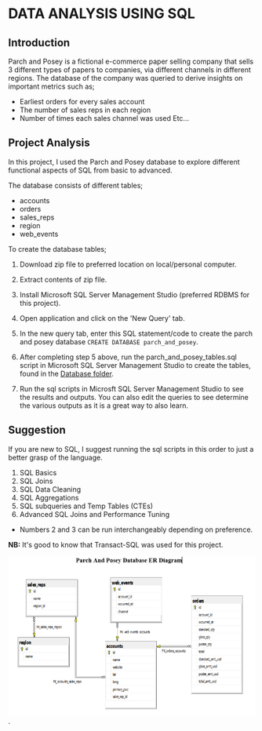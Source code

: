 # DATA ANALYSIS USING SQL

## Introduction
Parch and Posey is a fictional e-commerce paper selling company that sells 3 different types of papers to companies, via different channels in different regions.
The database of the company was queried to derive insights on important metrics such as;
- Earliest orders for every sales account
- The number of sales reps in each region
- Number of times each sales channel was used
Etc...

## Project Analysis
In this project, I used the Parch and Posey database to explore different functional aspects of SQL from basic to advanced.

The database consists of different tables;
- accounts
- orders
- sales_reps
- region
- web_events

To create the database tables;
1. Download zip file to preferred location on local/personal computer.

2. Extract contents of zip file.

3. Install Microsoft SQL Server Management Studio (preferred RDBMS for this project).

4. Open application and click on the 'New Query' tab.

5. In the new query tab, enter this SQL statement/code to create the parch and posey database `CREATE DATABASE parch_and_posey`.

6. After completing step 5 above, run the parch_and_posey_tables.sql script in Microsoft SQL Server Management Studio to create the tables, found in the [Database folder](https://github.com/GameliKofiJerome/SQL-Data-Analysis---Parch-Posey/blob/main/Database%20File/parch_and_posey_tables.sql).
 
7. Run the sql scripts in Microsft SQL Server Management Studio to see the results and outputs. You can also edit the queries to see determine the various outputs as it is a great way to also learn.

## Suggestion
If you are new to SQL, I suggest running the sql scripts in this order to just a better grasp of the language.
1. SQL Basics
2. SQL Joins
3. SQL Data Cleaning
4. SQL Aggregations
5. SQL subqueries and Temp Tables (CTEs)
6. Advanced SQL Joins and Performance Tuning

- Numbers 2 and 3 can be run interchangeably depending on preference.

**NB:**
It's good to know that Transact-SQL was used for this project.

![Parch and Posey Schema](https://github.com/GameliKofiJerome/SQL-Data-Analysis---Parch-Posey/blob/main/parch_and_posey_ER_diagram.PNG).
